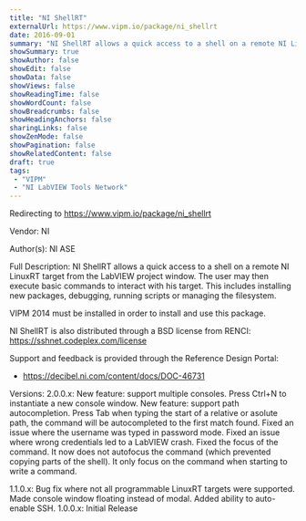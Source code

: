 ```yaml
---
title: "NI ShellRT"
externalUrl: https://www.vipm.io/package/ni_shellrt
date: 2016-09-01
summary: "NI ShellRT allows a quick access to a shell on a remote NI LinuxRT target from the LabVIEW project window."
showSummary: true
showAuthor: false
showEdit: false
showData: false
showViews: false
showReadingTime: false
showWordCount: false
showBreadcrumbs: false
showHeadingAnchors: false
sharingLinks: false
showZenMode: false
showPagination: false
showRelatedContent: false
draft: true
tags:
 - "VIPM"
 - "NI LabVIEW Tools Network"
---
```


Redirecting to https://www.vipm.io/package/ni_shellrt

Vendor: NI

Author(s): NI ASE
 
Full Description:
NI ShellRT allows a quick access to a shell on a remote NI LinuxRT target from the LabVIEW project window. The user may then execute basic commands to interact with his target. This includes installing new packages, debugging, running scripts or managing the filesystem.

VIPM 2014 must be installed in order to install and use this package.

NI ShellRT is also distributed through a BSD license from RENCI: https://sshnet.codeplex.com/license

Support and feedback is provided through the Reference Design Portal: 
- https://decibel.ni.com/content/docs/DOC-46731

Versions:
2.0.0.x: New feature: support multiple consoles. Press Ctrl+N to instantiate a new console window. 
New feature: support path autocompletion. Press Tab when typing the start of a relative or asolute path, the command will be autocompleted to the first match found.
Fixed an issue where the username was typed in password mode. 
Fixed an issue where wrong credentials led to a LabVIEW crash.
Fixed the focus of the command. It now does not autofocus the command (which prevented copying parts of the shell). It only focus on the command when starting to write a command.

1.1.0.x: Bug fix where not all programmable LinuxRT targets were supported. Made console window floating instead of modal. Added ability to auto-enable SSH.
1.0.0.x: Initial Release